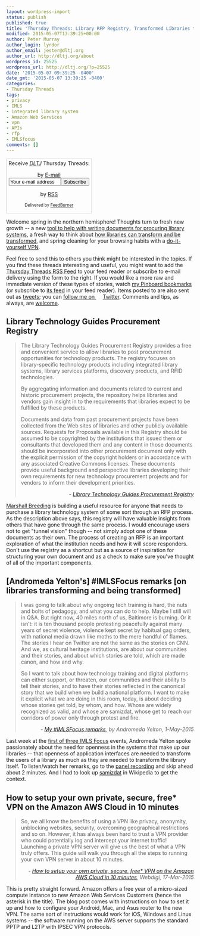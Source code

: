 ```yaml
---
layout: wordpress-import
status: publish
published: true
title: 'Thursday Threads: Library RFP Registry, Transformed Libraries talk at IMLSfocus, DIY VPN'
modified: 2015-05-07T13:39:25+00:00
author: Peter Murray
author_login: lyrdor
author_email: jester@dltj.org
author_url: http://dltj.org/about
wordpress_id: 25525
wordpress_url: http://dltj.org/?p=25525
date: '2015-05-07 09:39:25 -0400'
date_gmt: '2015-05-07 13:39:25 -0400'
categories:
- Thursday Threads
tags:
- privacy
- IMLS
- integrated library system
- Amazon Web Services
- vpn
- APIs
- rfp
- IMLSfocus
comments: []
---
```

<div id="feedburner-thursday-threads-email-2015w18" class="wp-caption alignright noprint noFrontPage" style="width: 230px;">
<form style="border: 1px solid rgb(204, 204, 204); padding: 3px; margin: 0pt; text-align: center;" action="http://feedburner.google.com/fb/a/mailverify" method="post" target="popupwindow" onsubmit="window.open('http://feedburner.google.com/fb/a/mailverify?uri=thursday-threads', 'popupwindow', 'scrollbars=yes,width=550,height=520');return true">Receive <i><acronym title="Disruptive Library Technology Jester">DLTJ</acronym></i> Thursday Threads:</p>
<p>by&nbsp;<a href="http://feedburner.google.com/fb/a/mailverify?uri=thursday-threads&amp;loc=en_US" title="D.L.T.J. Thursday Threads Email Subscription">E-mail</a><br /><input style="width: 140px;" name="email" value="Your e-mail address" onfocus="if (this.defaultValue==this.value) this.value = ''" type="text"/><input value="thursday-threads" name="uri" type="hidden"/><input name="loc" value="en_US" type="hidden"/><input value="Subscribe" type="submit"/></p>
<p>by&nbsp;<a href="http://feeds.dltj.org/thursday-threads/" title="D.L.T.J. Thursday Threads RSS Feed">RSS</a>
<p style="font-size: 80%;">Delivered by <a href="http://feedburner.google.com" target="_blank" title="Google Feedburner Service">FeedBurner</a></p>
</form>
</div>
<p>Welcome spring in the northern hemisphere!  Thoughts turn to fresh new growth -- a new <a href="/article/thursday-threads-2015w18/#p25525-ltg-procurement-registry">tool to help with writing documents for procuring library systems</a>, a fresh way to think about <a href="/article/thursday-threads-2015w18/#p25525-transforming">how libraries can transform and be transformed</a>, and spring cleaning for your browsing habits with a <a href="/article/thursday-threads-2015w18/#p25525-aws-vpn">do-it-yourself VPN</a>.</p>
<p>Feel free to send this to others you think might be interested in the topics.  If you find these threads interesting and useful, you might want to add the <a title="RSS Feed for DLTJ Thursday Threads" href="http://feeds.dltj.org/thursday-threads/">Thursday Threads RSS Feed</a> to your feed reader or subscribe to e-mail delivery using the form to the right.  If you would like a more raw and immediate version of these types of stories, watch <a title="Peter Murray | Pinboard" href="http://pinboard.in/u:dltj">my Pinboard bookmarks</a> (or subscribe to <a title="RSS feed for Peter Murray's Pinboard account" href="http://feeds.pinboard.in/rss/u:dltj/">its feed</a> in your feed reader).  Items posted to are also sent out as <a title="Peter Murray's Twitter page" href="https://twitter.com/DataG">tweets</a>; you can <a target="_blank" href="https://twitter.com/intent/user?screen_name=DataG">follow me on <span style="background-image: url('//si0.twimg.com/images/dev/cms/intents/bird/bird_blue/bird_16_blue.png'); background-repeat: no-repeat; padding-left: 18px;">Twitter</span></a>.  Comments and tips, as always, are <a href="/contact">welcome</a>.</p>
<h2 id="p25525-ltg-procurement-registry">Library Technology Guides Procurement Registry</h2>
<blockquote><p>The Library Technology Guides Procurement Registry provides a free and convenient service to allow libraries to post procurement opportunities for technology products. The registry focuses on library-specific technology products including integrated library systems, library services platforms, discovery products, and RFID technologies.</p>
<p>By aggregating information and documents related to current and historic procurement projects, the repository helps libraries and vendors gain insight in to the requirements that libraries expect to be fulfilled by these products.</p>
<p>Documents and data from past procurement projects have been collected from the Web sites of libraries and other publicly available sources. Requests for Proposals available in this Registry should be assumed to be copyrighted by the institutions that issued them or consultants that developed them and any content in those documents should be incorporated into other procurement document only with the explicit permission of the copyright holders or in accordance with any associated Creative Commons licenses. These documents provide useful background and perspective libraries developing their own requirements for new technology procurement projects and for vendors to inform their development priorities.
<div style="text-align: right; width: 100%;"><cite>- <a href="http://librarytechnology.org/procurement/" title="Library Technology Guides Procurement Registry">Library Technology Guides Procurement Registry</a></cite></div>
</blockquote>
<p><a href="http://librarytechnology.org/marshallbreeding/" title="http://librarytechnology.org/marshallbreeding/">Marshall Breeding</a> is building a useful resource for anyone that needs to purchase a library technology system of some sort through an RFP process.  As the description above says, this registry will have valuable insights from others that have gone through the same process.  I would encourage users not to get "tunnel vision" though -- not simply adopt one of these documents as their own.  The process of creating an RFP is an important exploration of what the institution needs and how it will score responders.  Don't use the registry as a shortcut but as a source of inspiration for structuring your own document and as a check to make sure you've thought of all of the important components.</p>
<h2 id="p25525-transforming">[Andromeda Yelton's] #IMLSFocus remarks [on libraries transforming and being transformed]</h2>
<blockquote><p>I was going to talk about why ongoing tech training is hard, the nuts and bolts of pedagogy, and what you can do to help. Maybe I still will in Q&A. But right now, 40 miles north of us, Baltimore is burning. Or it isn&rsquo;t: it is ten thousand people protesting peacefully against many years of secret violence, violence kept secret by habitual gag orders, with national media drawn like moths to the mere handful of flames. The stories I hear on Twitter are not the same as the stories on CNN. And we, as cultural heritage institutions, are about our communities and their stories, and about which stories are told, which are made canon, and how and why.</p>
<p>So I want to talk about how technology training and digital platforms can either support, or threaten, our communities and their ability to tell their stories, and to have their stories reflected in the canonical story that we build when we build a national platform. I want to make it explicit what we are doing in this room, today, is about deciding whose stories get told, by whom, and how. Whose are widely recognized as valid, and whose are samizdat, whose get to reach our corridors of power only through protest and fire.
<div style="text-align: right; width: 100%;"><cite>- <a href="http://andromedayelton.com/blog/2015/05/01/my-imlsfocus-remarks/" title="My #IMLSFocus remarks">My #IMLSFocus remarks</a>, by Andromeda Yelton, 1-May-2015</cite></div>
</blockquote>
<p>Last week at the <a href="http://web.archive.org/web/20150515000000/http://www.imls.gov/news/imls_focus.aspx" title="http://www.imls.gov/news/imls_focus.aspx">first of three IMLS Focus</a> events, Andromeda Yelton spoke passionately about the need for openness in the systems that make up our libraries -- that openness of application interfaces are needed to transform the users of a library as much as they are needed to transform the library itself.  To listen/watch her remarks, go to the <a href="http://www.tvworldwide.com/events/imls/150428/globe_show/default_go_archive.cfm?gsid=2714&type=flv&test=0&live=0" title="IMLS Focus: National Digital Platform">panel recording</a> and skip ahead about 2 minutes.  And I had to look up <a href="https://en.wikipedia.org/wiki/Samizdat" title="Samizdat | Wikipedia">samizdat</a> in Wikipedia to get the context.</p>
<h2 id="p25525-aws-vpn">How to setup your own private, secure, free* VPN on the Amazon AWS Cloud in 10 minutes</h2>
<blockquote><p>So, we all know the benefits of using a VPN like privacy, anonymity, unblocking websites, security, overcoming geographical restrictions and so on. However, it has always been hard to trust a VPN provider who could potentially log and intercept your internet traffic! Launching a private VPN server will give us the best of what a VPN truly offers. This guide will walk you through all the steps to running your own VPN server in about 10 minutes.
<div style="text-align: right; width: 100%;"><cite>- <a href="https://www.webdigi.co.uk/blog/2015/how-to-setup-your-own-private-secure-free-vpn-on-the-amazon-aws-cloud-in-10-minutes/" title="How to setup your own private, secure, free* VPN on the Amazon AWS Cloud in 10 minutes | Webdigi">How to setup your own private, secure, free* VPN on the Amazon AWS Cloud in 10 minutes</a>, Webdigi, 17-Mar-2015</cite></div>
</blockquote>
<p>This is pretty straight forward.  Amazon offers a free year of a micro-sized compute instance to new Amazon Web Services Customers (hence the asterisk in the title).  The blog post comes with instructions on how to set it up and how to configure your Android, Mac, and Asus router to the new VPN.  The same sort of instructions would work for iOS, Windows and Linux systems -- the software running on the AWS server supports the standard PPTP and L2TP with IPSEC VPN protocols.</p>
